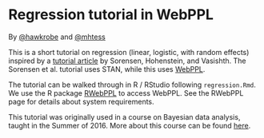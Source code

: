 # Regression tutorial in WebPPL

By [@hawkrobe](https://github.com/hawkrobe) and [@mhtess](https://github.com/mhtess)

This is a short tutorial on regression (linear, logistic, with random effects) inspired by a [tutorial article](http://www.ling.uni-potsdam.de/~vasishth/statistics/BayesLMMs.html) by Sorensen, Hohenstein, and Vasishth. The Sorensen et al. tutorial uses STAN, while this uses [WebPPL](http://webppl.org). 

The tutorial can be walked through in R / RStudio following `regression.Rmd`. We use the R package [RWebPPL](https://github.com/mhtess/rwebppl) to access WebPPL. See the RWebPPL page for details about system requirements.

This tutorial was originally used in a course on Bayesian data analysis, taught in the Summer of 2016. More about this course can be found [here](http://www.stanford.edu/class/psych201s/).